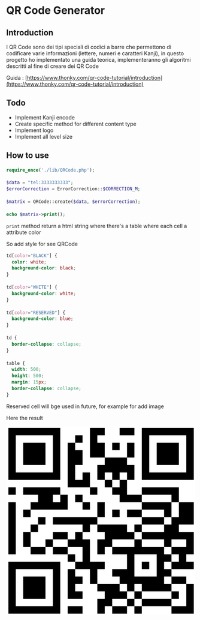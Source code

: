 # QR Code Generator

## Introduction

I QR Code sono dei tipi speciali di codici a barre che permettono di codificare varie informazioni (lettere, numeri e caratteri Kanji), in questo progetto ho implementato una guida teorica, implementeranno gli algoritmi descritti al fine di creare dei QR Code

Guida : [https://www.thonky.com/qr-code-tutorial/introduction](https://www.thonky.com/qr-code-tutorial/introduction)

## Todo

- Implement Kanji encode
- Create specific method for different content type
- Implement logo
- Implement all level size

## How to use

```php
require_once('./lib/QRCode.php');

$data = "tel:3333333333";
$errorCorrection = ErrorCorrection::$CORRECTION_M;

$matrix = QRCode::create($data, $errorCorrection);

echo $matrix->print();

```

`print` method return a html string where there's a table where each cell a attribute color

So add style for see QRCode

```css
td[color="BLACK"] {
  color: white;
  background-color: black;
}

td[color="WHITE"] {
  background-color: white;
}

td[color="RESERVED"] {
  background-color: blue;
}

td {
  border-collapse: collapse;
}

table {
  width: 500;
  height: 500;
  margin: 15px;
  border-collapse: collapse;
}
```

Reserved cell will bge used in future, for example for add image

Here the result

![Result](./doc/example.png)
